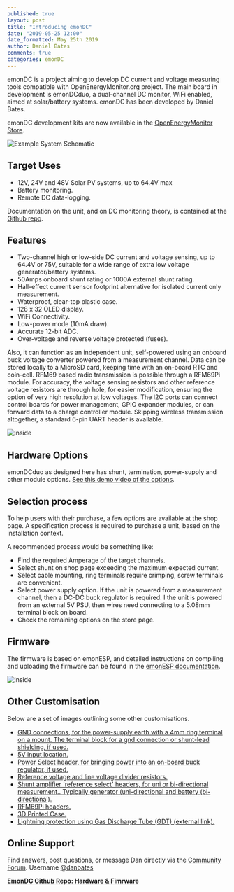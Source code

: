 ```yaml
---
published: true
layout: post
title: "Introducing emonDC"
date: "2019-05-25 12:00"
date_formatted: May 25th 2019
author: Daniel Bates
comments: true
categories: emonDC
---
```


emonDC is a project aiming to develop DC current and voltage measuring tools compatible with OpenEnergyMonitor.org project.
The main board in development is emonDCduo, a dual-channel DC monitor, WiFi enabled, aimed at solar/battery systems. emonDC has been developed by Daniel Bates.

emonDC development kits are now available in the [OpenEnergyMonitor Store](https://shop.openenergymonitor.com/emondc/).

![Example System Schematic]({{site.image_path}}/emonDC_system.jpg)


## Target Uses

- 12V, 24V and 48V Solar PV systems, up to 64.4V max
- Battery monitoring.
- Remote DC data-logging.

Documentation on the unit, and on DC monitoring theory, is contained at the [Github repo](https://github.com/danbates2/emonDC).

## Features

- Two-channel high or low-side DC current and voltage sensing, up to 64.4V or 75V, suitable for a wide range of extra low voltage generator/battery systems.
- 50Amps onboard shunt rating or 1000A external shunt rating.
- Hall-effect current sensor footprint alternative for isolated current only measurement.
- Waterproof, clear-top plastic case.
- 128 x 32 OLED display.
- WiFi Connectivity.
- Low-power mode (10mA draw).
- Accurate 12-bit ADC.
- Over-voltage and reverse voltage protected (fuses).

Also, it can function as an independent unit, self-powered using an onboard buck voltage converter powered from a measurement channel. Data can be stored locally to a MicroSD card, keeping time with an on-board RTC and coin-cell. RFM69 based radio transmission is possible through a RFM69Pi module. For accuracy, the voltage sensing resistors and other reference voltage resistors are through hole, for easier modification, ensuring the option of very high resolution at low voltages. The I2C ports can connect control boards for power management, GPIO expander modules, or can forward data to a charge controller module. Skipping wireless transmission altogether, a standard 6-pin UART header is available.

![inside]({{site.image_path}}/shoot1clear_insideDisplay.jpg)

## Hardware Options

emonDCduo as designed here has shunt, termination, power-supply and other module options.
[See this demo video of the options](https://vimeo.com/319164161).


## Selection process

To help users with their purchase, a few options are available at the shop page. A specification process is required to purchase a unit, based on the installation context.

A recommended process would be something like:

- Find the required Amperage of the target channels.
- Select shunt on shop page exceeding the maximum expected current.
- Select cable mounting, ring terminals require crimping, screw terminals are convenient.
- Select power supply option. If the unit is powered from a measurement channel, then a DC-DC buck regulator is required. I the unit is powered from an external 5V PSU, then wires need connecting to a 5.08mm terminal block on board.
- Check the remaining options on the store page.


## Firmware

The firmware is based on emonESP, and detailed instructions on compiling and uploading the firmware can be found in the [emonESP documentation](https://github.com/openenergymonitor/EmonESP).

![inside]({{site.image_path}}/emonesp_dcmod.png)


## Other Customisation

Below are a set of images outlining some other customisations.
<br>

- [GND connections, for the power-supply earth with a 4mm ring terminal on a mount. The terminal block for a gnd connection or shunt-lead shielding, if used.](https://raw.githubusercontent.com/danbates2/emonDC/master/images/v3.6_overlay_gnd.jpg)
- [5V input location.](https://raw.githubusercontent.com/danbates2/emonDC/master/images/v3.6_overlay_5v.jpg)
- [Power Select header, for bringing power into an on-board buck regulator, if used.](https://raw.githubusercontent.com/danbates2/emonDC/master/images/v3.6_overlay_pwr.jpg)
- [Reference voltage and line voltage divider resistors.](https://raw.githubusercontent.com/danbates2/emonDC/master/images/v3.6_overlay_resistors.jpg)
- [Shunt amplifier 'reference select' headers, for uni or bi-directional measurement.. Typically generator (uni-directional and battery (bi-directional).](https://raw.githubusercontent.com/danbates2/emonDC/master/images/v3.6_overlay_refsel.jpg)
- [RFM69Pi headers.](https://raw.githubusercontent.com/danbates2/emonDC/master/images/v3.6_overlay_rfm.jpg)
- [3D Printed Case.](https://raw.githubusercontent.com/danbates2/emonDC/master/images/3dprinted_case_1.jpg)
- [Lightning protection using Gas Discharge Tube (GDT) (external link).](https://uk.farnell.com/1843306)


## Online Support

Find answers, post questions, or message Dan directly via the [Community Forum](https://community.openenergymonitor.org/c/hardware/emondc).  Username [@danbates](https://community.openenergymonitor.org/u/danbates/summary)

[**EmonDC Github Repo: Hardware & Fimrware**](https://github.com/danbates2/emonDC)
